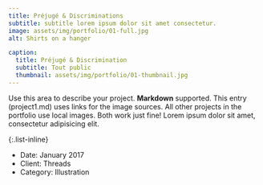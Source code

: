 ```yaml
---
title: Préjugé & Discriminations
subtitle: subtitle lorem ipsum dolor sit amet consectetur.
image: assets/img/portfolio/01-full.jpg
alt: Shirts on a hanger

caption:
  title: Préjugé & Discrimination
  subtitle: Tout public
  thumbnail: assets/img/portfolio/01-thumbnail.jpg
---
```

Use this area to describe your project. **Markdown** supported. This entry (project1.md) uses links for the image sources. All other projects in the portfolio use local images. Both work just fine! Lorem ipsum dolor sit amet, consectetur adipisicing elit. 

{:.list-inline}
- Date: January 2017
- Client: Threads
- Category: Illustration


